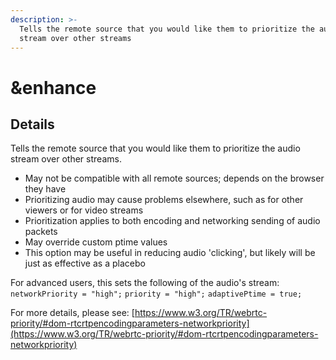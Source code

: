 ```yaml
---
description: >-
  Tells the remote source that you would like them to prioritize the audio
  stream over other streams
---
```


# \&enhance

## Details

Tells the remote source that you would like them to prioritize the audio stream over other streams.

* May not be compatible with all remote sources; depends on the browser they have
* Prioritizing audio may cause problems elsewhere, such as for other viewers or for video streams
* Prioritization applies to both encoding and networking sending of audio packets
* May override custom ptime values
* This option may be useful in reducing audio 'clicking', but likely will be just as effective as a placebo

For advanced users, this sets the following of the audio's stream: `networkPriority = "high";` `priority = "high";` `adaptivePtime = true;`

For more details, please see: [https://www.w3.org/TR/webrtc-priority/#dom-rtcrtpencodingparameters-networkpriority](https://www.w3.org/TR/webrtc-priority/#dom-rtcrtpencodingparameters-networkpriority)
